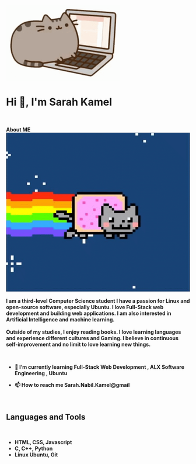<img src="https://github.com/SarahNabilKamel/SarahNabilKamel/blob/main/cat%20(2).gif" alt="Chrome Dino" style="max-width: 100%; display: inline-block;" data-target="animated-image.originalImage">

<h1 align="left">Hi 👋, I'm Sarah Kamel</h1>
<img scr="https://github.com/SarahNabilKamel/SarahNabilKamel/blob/main/Line.gif" >

<b>About ME <b>
<img src="https://github.com/SarahNabilKamel/SarahNabilKamel/blob/main/cat%202.gif">
<p>I am a third-level Computer Science student I have a passion for Linux and open-source software, especially Ubuntu. I love Full-Stack web development and building web applications. I am also interested in Artificial Intelligence and machine learning.
<br><br>
Outside of my studies, I enjoy reading books. I love learning languages and experience different cultures and Gaming. I believe in continuous self-improvement and no limit to love learning new things.</p>

<img scr="https://github.com/SarahNabilKamel/SarahNabilKamel/blob/main/Line.gif">

- 🌱 I’m currently learning **Full-Stack Web Development , ALX Software Engineering , Ubuntu**

- 📫 How to reach me **Sarah.Nabil.Kamel@gmail**
  
<img scr="https://github.com/SarahNabilKamel/SarahNabilKamel/blob/main/Line.gif">

<h2>Languages and Tools</h2>
<img scr="https://github.com/SarahNabilKamel/SarahNabilKamel/blob/main/sylvester.gif">

<ul>
  <li>HTML, CSS, Javascript</li>
  <li>C, C++, Python</li>
  <li>Linux Ubuntu, Git</li>
</ul>





